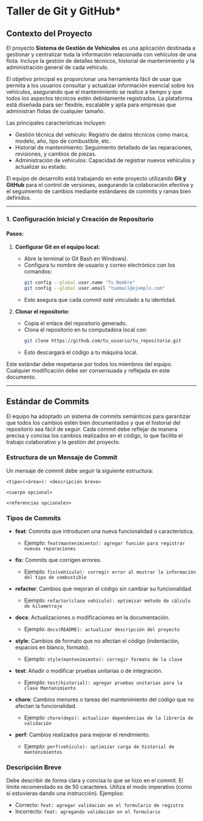 # Taller de Git y GitHub*


## **Contexto del Proyecto**

El proyecto **Sistema de Gestión de Vehículos** es una aplicación destinada a gestionar y centralizar toda la información relacionada con vehículos de una flota. Incluye la gestión de detalles técnicos, historial de mantenimiento y la administración general de cada vehículo. 

El objetivo principal es proporcionar una herramienta fácil de usar que permita a los usuarios consultar y actualizar información esencial sobre los vehículos, asegurando que el mantenimiento se realice a tiempo y que todos los aspectos técnicos estén debidamente registrados. La plataforma está diseñada para ser flexible, escalable y apta para empresas que administran flotas de cualquier tamaño.

Las principales características incluyen:
- Gestión técnica del vehículo: Registro de datos técnicos como marca, modelo, año, tipo de combustible, etc.
- Historial de mantenimiento: Seguimiento detallado de las reparaciones, revisiones, y cambios de piezas.
- Administración de vehículos: Capacidad de registrar nuevos vehículos y actualizar su estado.

El equipo de desarrollo está trabajando en este proyecto utilizando **Git y GitHub** para el control de versiones, asegurando la colaboración efectiva y el seguimiento de cambios mediante estándares de commits y ramas bien definidos.

---

### 1. Configuración Inicial y Creación de Repositorio

#### **Pasos:**
1. **Configurar Git en el equipo local:**
   - Abre la terminal (o Git Bash en Windows).
   - Configura tu nombre de usuario y correo electrónico con los comandos:
     ```bash
     git config --global user.name "Tu Nombre"
     git config --global user.email "tuemail@ejemplo.com"
     ```
   - Esto asegura que cada commit esté vinculado a tu identidad.


2. **Clonar el repositorio:**
   - Copia el enlace del repositorio generado.
   - Clona el repositorio en tu computadora local con:
     ```bash
     git clone https://github.com/tu_usuario/tu_repositorio.git
     ```
   - Esto descargará el código a tu máquina local.

Este estándar debe respetarse por todos los miembros del equipo. Cualquier modificación debe ser consensuada y reflejada en este documento.

---

## **Estándar de Commits**

El equipo ha adoptado un sistema de commits semánticos para garantizar que todos los cambios estén bien documentados y que el historial del repositorio sea fácil de seguir. Cada commit debe reflejar de manera precisa y concisa los cambios realizados en el código, lo que facilita el trabajo colaborativo y la gestión del proyecto.

### **Estructura de un Mensaje de Commit**

Un mensaje de commit debe seguir la siguiente estructura:

```
<tipo>(<área>): <descripción breve>

<cuerpo opcional>

<referencias opcionales>
```

### **Tipos de Commits**

- **feat**: Commits que introducen una nueva funcionalidad o característica.
  - Ejemplo: `feat(mantenimiento): agregar función para registrar nuevas reparaciones`
  
- **fix**: Commits que corrigen errores.
  - Ejemplo: `fix(vehículo): corregir error al mostrar la información del tipo de combustible`
  
- **refactor**: Cambios que mejoran el código sin cambiar su funcionalidad.
  - Ejemplo: `refactor(clase vehículo): optimizar método de cálculo de kilometraje`
  
- **docs**: Actualizaciones o modificaciones en la documentación.
  - Ejemplo: `docs(README): actualizar descripción del proyecto`
  
- **style**: Cambios de formato que no afectan el código (indentación, espacios en blanco, formato).
  - Ejemplo: `style(mantenimiento): corregir formato de la clase`
  
- **test**: Añadir o modificar pruebas unitarias o de integración.
  - Ejemplo: `test(historial): agregar pruebas unitarias para la clase Mantenimiento`
  
- **chore**: Cambios menores o tareas del mantenimiento del código que no afectan la funcionalidad.
  - Ejemplo: `chore(deps): actualizar dependencias de la librería de validación`
  
- **perf**: Cambios realizados para mejorar el rendimiento.
  - Ejemplo: `perf(vehículo): optimizar carga de historial de mantenimientos`

### **Descripción Breve**

Debe describir de forma clara y concisa lo que se hizo en el commit. El límite recomendado es de 50 caracteres. Utiliza el modo imperativo (como si estuvieras dando una instrucción). Ejemplos:

- Correcto: `feat: agregar validación en el formulario de registro`
- Incorrecto: `feat: agregando validación en el formulario`
